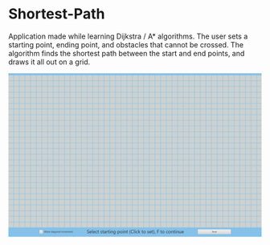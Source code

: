 # Shortest-Path
Application made while learning Dijkstra / A* algorithms. The user sets a starting point, ending point, and obstacles that cannot be crossed. The algorithm finds the shortest path between the start and end points, and draws it all out on a grid.


![Shortest-Path-Demo](demo/ShortestPath.gif)

